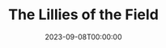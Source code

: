 ---
title: The Lillies of the Field
date: 2023-09-08T00:00:00
opening_date: 1931-02-10
closing_date:
layout: productions
program:
Theatre: Theatre Jacksonville
cast:
- Bryan Ropes: Charlie Tutewiler
- Catherine: Dolly Hardee
- Violet: Dorothy Black
- Lady Susan Rocker: Justine Rehnborg
- Ann: Marie Coons
- Mrs. Rooke-Walter: Maude Mickler
- The Hon. Monica Flane: Maye Elizabeth Mackinnon
- Elizabeth: Nancy Camp
- Withers: Paul T. Scollard
- The Reverend John Head: Philip S. May
- Barnaby Haddon: Stuart Cavanagh
crew:
- Director: Frank F. Kells
- Props:
  - Marguerite Chiasson
  - Mary Wilcox Rowland
understudies:
orchestra:
---